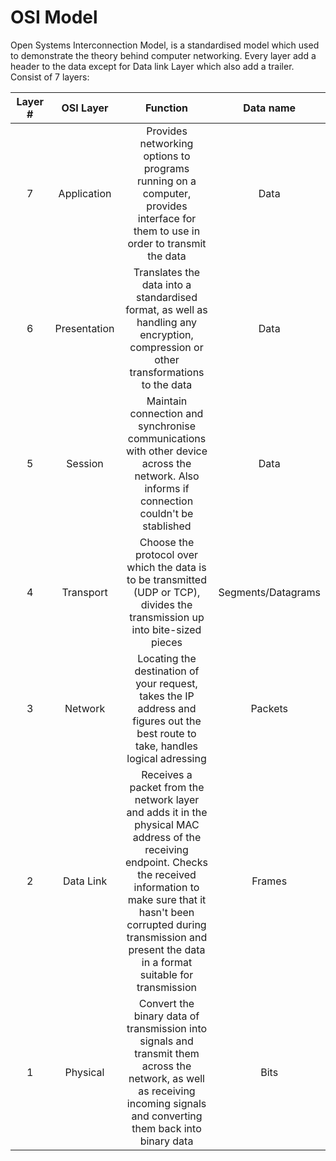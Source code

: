 # OSI Model

Open Systems Interconnection Model, is a standardised model which used to demonstrate the theory behind computer networking. Every layer add a header to the data except for Data link Layer which also add a trailer. Consist of 7 layers:

<table><thead><tr><th width="106" align="center">Layer #</th><th width="141" align="center">OSI Layer</th><th width="298" align="center">Function</th><th align="center">Data name</th></tr></thead><tbody><tr><td align="center">7</td><td align="center">Application</td><td align="center">Provides networking options to programs running on a computer, provides interface for them to use in order to transmit the data</td><td align="center">Data</td></tr><tr><td align="center">6</td><td align="center">Presentation</td><td align="center">Translates the data into a standardised format, as well as handling any encryption, compression or other transformations to the data</td><td align="center">Data</td></tr><tr><td align="center">5</td><td align="center">Session</td><td align="center">Maintain connection and synchronise communications with other device across the network. Also informs if connection couldn't be stablished</td><td align="center">Data</td></tr><tr><td align="center">4</td><td align="center">Transport</td><td align="center">Choose the protocol over which the data is to be transmitted (UDP or TCP), divides the transmission up into bite-sized pieces</td><td align="center">Segments/Datagrams</td></tr><tr><td align="center">3</td><td align="center">Network</td><td align="center">Locating the destination of your request, takes the IP address and figures out the best route to take, handles logical adressing</td><td align="center">Packets</td></tr><tr><td align="center">2</td><td align="center">Data Link</td><td align="center">Receives a packet from the network layer and adds it in the physical MAC address of the receiving endpoint. Checks the received information to make sure that it hasn't been corrupted during transmission and present the data in a format suitable for transmission</td><td align="center">Frames</td></tr><tr><td align="center">1</td><td align="center">Physical</td><td align="center">Convert the binary data of transmission into signals and transmit them across the network, as well as receiving incoming signals and converting them back into binary data</td><td align="center">Bits</td></tr></tbody></table>
